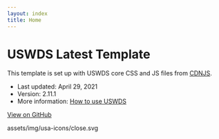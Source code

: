 ```yaml
---
layout: index
title: Home
---
```

# USWDS Latest Template

This template is set up with USWDS core CSS and JS files from [CDNJS](https://cdnjs.com/libraries/uswds).

- Last updated: April 29, 2021
- Version: 2.11.1
- More information: [How to use USWDS](https://designsystem.digital.gov/documentation/developers/)

<div class="margin-y-6">
<a href="https://github.com/Bixal/uswds-template" class="usa-button usa-button--big">View on GitHub</a>
</div>

assets/img/usa-icons/close.svg